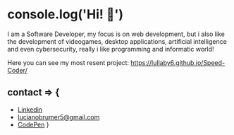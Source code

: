 # console.log('Hi! :wave:')

I am a Software Developer, my focus is on web development, but i also like the development of videogames, desktop applications, artificial intelligence and even cybersecurity, really i like programming and informatic world!

Here you can see my most resent project: https://lullaby6.github.io/Speed-Coder/

## contact => {
  - [Linkedin](https://www.linkedin.com/in/luciano-brumer/)
  - lucianobrumer5@gmail.com
  - [CodePen](https://codepen.io/lucianobrumer)
}
